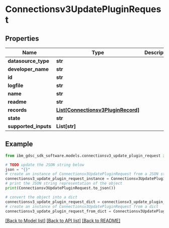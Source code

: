 # Connectionsv3UpdatePluginRequest


## Properties

Name | Type | Description | Notes
------------ | ------------- | ------------- | -------------
**datasource_type** | **str** |  | [optional] 
**developer_name** | **str** |  | [optional] 
**id** | **str** |  | [optional] 
**logfile** | **str** |  | [optional] 
**name** | **str** |  | [optional] 
**readme** | **str** |  | [optional] 
**records** | [**List[Connectionsv3PluginRecord]**](Connectionsv3PluginRecord.md) |  | [optional] 
**state** | **str** |  | [optional] 
**supported_inputs** | **List[str]** |  | [optional] 

## Example

```python
from ibm_gdsc_sdk_software.models.connectionsv3_update_plugin_request import Connectionsv3UpdatePluginRequest

# TODO update the JSON string below
json = "{}"
# create an instance of Connectionsv3UpdatePluginRequest from a JSON string
connectionsv3_update_plugin_request_instance = Connectionsv3UpdatePluginRequest.from_json(json)
# print the JSON string representation of the object
print(Connectionsv3UpdatePluginRequest.to_json())

# convert the object into a dict
connectionsv3_update_plugin_request_dict = connectionsv3_update_plugin_request_instance.to_dict()
# create an instance of Connectionsv3UpdatePluginRequest from a dict
connectionsv3_update_plugin_request_from_dict = Connectionsv3UpdatePluginRequest.from_dict(connectionsv3_update_plugin_request_dict)
```
[[Back to Model list]](../README.md#documentation-for-models) [[Back to API list]](../README.md#documentation-for-api-endpoints) [[Back to README]](../README.md)


